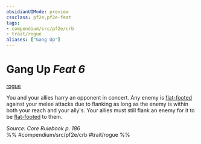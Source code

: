 ```yaml
---
obsidianUIMode: preview
cssclass: pf2e,pf2e-feat
tags:
- compendium/src/pf2e/crb
- trait/rogue
aliases: ["Gang Up"]
---
```

# Gang Up  *Feat 6*  
[rogue](../../Rules/traits/rogue.md)  


You and your allies harry an opponent in concert. Any enemy is [flat-footed](../../Rules/conditions.md#Flat-footed) against your melee attacks due to flanking as long as the enemy is within both your reach and your ally's. Your allies must still flank an enemy for it to be [flat-footed](../../Rules/conditions.md#Flat-footed) to them.

*Source: Core Rulebook p. 186*  
%% #compendium/src/pf2e/crb #trait/rogue %%
